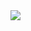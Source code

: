 <div class="big-image-container">
	<img class="big-image" src="http://stream1.gifsoup.com/view4/4054470/louis-ck-o.gif"/>
</div>